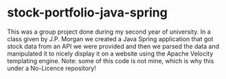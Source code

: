 # stock-portfolio-java-spring
This was a group project done during my second year of university. In a class given by J.P. Morgan we created a Java Spring application that got stock data from an API we were provided and then we parsed the data and manipulated it to nicely display it on a website using the Apache Velocity templating engine. Note: some of this code is not mine, which is why this under a No-Licence repository!
